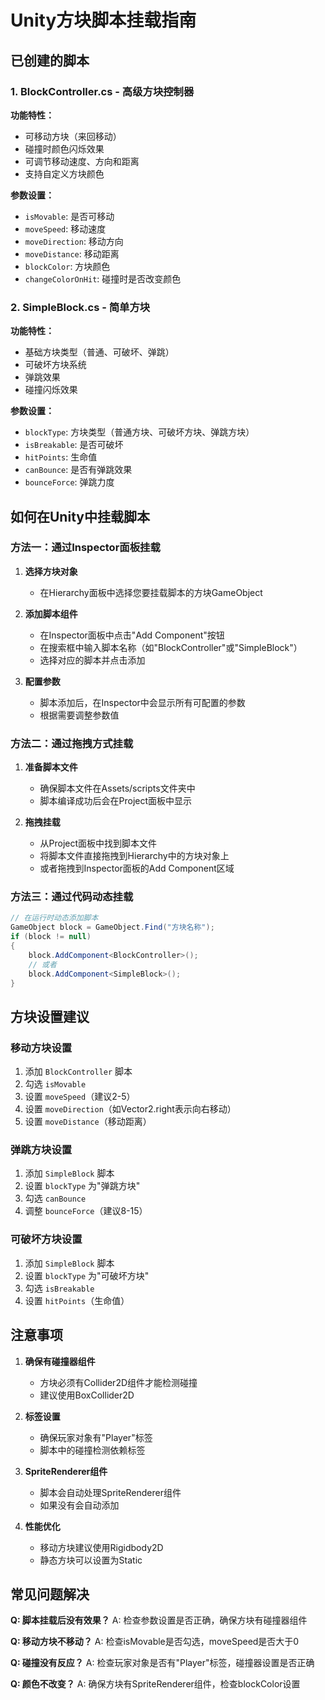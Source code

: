 # Unity方块脚本挂载指南

## 已创建的脚本

### 1. BlockController.cs - 高级方块控制器
**功能特性：**
- 可移动方块（来回移动）
- 碰撞时颜色闪烁效果
- 可调节移动速度、方向和距离
- 支持自定义方块颜色

**参数设置：**
- `isMovable`: 是否可移动
- `moveSpeed`: 移动速度
- `moveDirection`: 移动方向
- `moveDistance`: 移动距离
- `blockColor`: 方块颜色
- `changeColorOnHit`: 碰撞时是否改变颜色

### 2. SimpleBlock.cs - 简单方块
**功能特性：**
- 基础方块类型（普通、可破坏、弹跳）
- 可破坏方块系统
- 弹跳效果
- 碰撞闪烁效果

**参数设置：**
- `blockType`: 方块类型（普通方块、可破坏方块、弹跳方块）
- `isBreakable`: 是否可破坏
- `hitPoints`: 生命值
- `canBounce`: 是否有弹跳效果
- `bounceForce`: 弹跳力度

## 如何在Unity中挂载脚本

### 方法一：通过Inspector面板挂载

1. **选择方块对象**
   - 在Hierarchy面板中选择您要挂载脚本的方块GameObject

2. **添加脚本组件**
   - 在Inspector面板中点击"Add Component"按钮
   - 在搜索框中输入脚本名称（如"BlockController"或"SimpleBlock"）
   - 选择对应的脚本并点击添加

3. **配置参数**
   - 脚本添加后，在Inspector中会显示所有可配置的参数
   - 根据需要调整参数值

### 方法二：通过拖拽方式挂载

1. **准备脚本文件**
   - 确保脚本文件在Assets/scripts文件夹中
   - 脚本编译成功后会在Project面板中显示

2. **拖拽挂载**
   - 从Project面板中找到脚本文件
   - 将脚本文件直接拖拽到Hierarchy中的方块对象上
   - 或者拖拽到Inspector面板的Add Component区域

### 方法三：通过代码动态挂载

```csharp
// 在运行时动态添加脚本
GameObject block = GameObject.Find("方块名称");
if (block != null)
{
    block.AddComponent<BlockController>();
    // 或者
    block.AddComponent<SimpleBlock>();
}
```

## 方块设置建议

### 移动方块设置
1. 添加 `BlockController` 脚本
2. 勾选 `isMovable`
3. 设置 `moveSpeed`（建议2-5）
4. 设置 `moveDirection`（如Vector2.right表示向右移动）
5. 设置 `moveDistance`（移动距离）

### 弹跳方块设置
1. 添加 `SimpleBlock` 脚本
2. 设置 `blockType` 为"弹跳方块"
3. 勾选 `canBounce`
4. 调整 `bounceForce`（建议8-15）

### 可破坏方块设置
1. 添加 `SimpleBlock` 脚本
2. 设置 `blockType` 为"可破坏方块"
3. 勾选 `isBreakable`
4. 设置 `hitPoints`（生命值）

## 注意事项

1. **确保有碰撞器组件**
   - 方块必须有Collider2D组件才能检测碰撞
   - 建议使用BoxCollider2D

2. **标签设置**
   - 确保玩家对象有"Player"标签
   - 脚本中的碰撞检测依赖标签

3. **SpriteRenderer组件**
   - 脚本会自动处理SpriteRenderer组件
   - 如果没有会自动添加

4. **性能优化**
   - 移动方块建议使用Rigidbody2D
   - 静态方块可以设置为Static

## 常见问题解决

**Q: 脚本挂载后没有效果？**
A: 检查参数设置是否正确，确保方块有碰撞器组件

**Q: 移动方块不移动？**
A: 检查isMovable是否勾选，moveSpeed是否大于0

**Q: 碰撞没有反应？**
A: 检查玩家对象是否有"Player"标签，碰撞器设置是否正确

**Q: 颜色不改变？**
A: 确保方块有SpriteRenderer组件，检查blockColor设置 